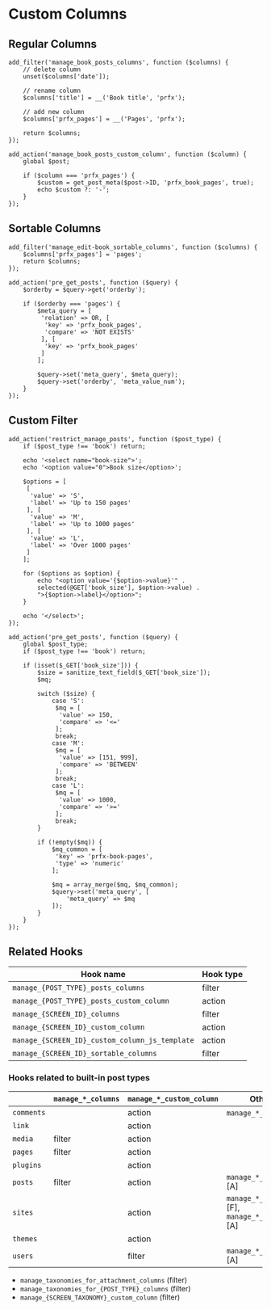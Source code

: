 # Custom Columns

## Regular Columns

```
add_filter('manage_book_posts_columns', function ($columns) {
	// delete column
	unset($columns['date']);
	
	// rename column
	$columns['title'] = __('Book title', 'prfx');
	
	// add new column
	$columns['prfx_pages'] = __('Pages', 'prfx');
	
	return $columns;
});

add_action('manage_book_posts_custom_column', function ($column) {
	global $post;
	
	if ($column === 'prfx_pages') {
		$custom = get_post_meta($post->ID, 'prfx_book_pages', true);
		echo $custom ?: '-';
	}
});
```

## Sortable Columns

```
add_filter('manage_edit-book_sortable_columns', function ($columns) {
	$columns['prfx_pages'] = 'pages';
	return $columns;
});

add_action('pre_get_posts', function ($query) {
	$orderby = $query->get('orderby');
	
	if ($orderby === 'pages') {
		$meta_query = [
		 'relation' => OR, [
		  'key' => 'prfx_book_pages',
		  'compare' => 'NOT EXISTS'
		 ], [
		  'key' => 'prfx_book_pages'
		 ]
		];
		
		$query->set('meta_query', $meta_query);
		$query->set('orderby', 'meta_value_num');
	}
});
```

## Custom Filter

```
add_action('restrict_manage_posts', function ($post_type) {
	if ($post_type !== 'book') return;
	
	echo '<select name="book-size">';
	echo '<option value="0">Book size</option>';
	
	$options = [
	 [
	  'value' => 'S',
	  'label' => 'Up to 150 pages'
	 ], [
	  'value' => 'M',
	  'label' => 'Up to 1000 pages'
	 ], [
	  'value' => 'L',
	  'label' => 'Over 1000 pages'
	 ]
	];
	
	for ($options as $option) {
		echo "<option value='{$option->value}'" .
		selected(@GET['book_size'], $option->value) .
		">{$option->label}</option>";
	}
	
	echo '</select>';
});

add_action('pre_get_posts', function ($query) {
	global $post_type;
	if ($post_type !== 'book') return;
	
	if (isset($_GET['book_size'])) {
		$size = sanitize_text_field($_GET['book_size']);
		$mq;
		
		switch ($size) {
			case 'S':
			 $mq = [
			  'value' => 150,
			  'compare' => '<='
			 ];
			 break;
			case 'M':
			 $mq = [
			  'value' => [151, 999],
			  'compare' => 'BETWEEN'
			 ];
			 break;
			case 'L':
			 $mq = [
			  'value' => 1000,
			  'compare' => '>='
			 ];
			 break;
		}
		
		if (!empty($mq)) {
			$mq_common = [
			 'key' => 'prfx-book-pages',
			 'type' => 'numeric'
			];
			
			$mq = array_merge($mq, $mq_common);
			$query->set('meta_query', [
				'meta_query' => $mq
			]);
		}
	}
});
```

## Related Hooks

| Hook name | Hook type |
|--|--|
| `manage_{POST_TYPE}_posts_columns` | filter |
| `manage_{POST_TYPE}_posts_custom_column` | action |
| `manage_{SCREEN_ID}_columns` | filter |
| `manage_{SCREEN_ID}_custom_column` | action |
| `manage_{SCREEN_ID}_custom_column_js_template` | action |
| `manage_{SCREEN_ID}_sortable_columns` | filter |

### Hooks related to built-in post types

| | `manage_*_columns` | `manage_*_custom_column` | Other hooks |
|--|--|--|--|
| `comments` | | action | `manage_*_nav` [A] |
| `link` | | action | |
| `media` | filter | action | |
| `pages` | filter | action | |
| `plugins` | | action | |
| `posts` | filter | action | `manage_*_extra_tablenav` [A] |
| `sites` | | action | `manage_*_action_links` [F], `manage_*_extra_tablenav` [A] |
| `themes` | | action | |
| `users` | | filter | `manage_*_extra_tablenav` [A] |

- `manage_taxonomies_for_attachment_columns` (filter)
- `manage_taxonomies_for_{POST_TYPE}_columns` (filter)
- `manage_{SCREEN_TAXONOMY}_custom_column` (filter)
